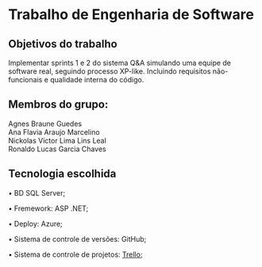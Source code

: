 # Trabalho de Engenharia de Software

## Objetivos do trabalho
Implementar sprints 1 e 2  do sistema Q&A simulando uma equipe de software real, seguindo processo XP-like. Incluindo requisitos não-funcionais e qualidade interna do código.

## Membros do grupo:
Agnes Braune Guedes  
Ana Flavia Araujo Marcelino  
Nickolas Victor Lima Lins Leal  
Ronaldo Lucas Garcia Chaves  

## Tecnologia escolhida
<p>•	BD SQL Server;</p>
<p>•	Fremework: ASP .NET;</p>
<p>•	Deploy: Azure;</p>
<p>•	Sistema de controle de versões: GitHub;</p>
<p>•	Sistema de controle de projetos: 
<a href="https://trello.com/b/DQ5oxdZd/trabalho-de-eng-de-software" target="_blank">Trello</a>;</p>



